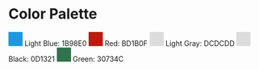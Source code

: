 # Color Palette

![](LightBlue.png) Light Blue: 1B98E0
![](Red.png) Red: BD1B0F
![](LightGray.png) Light Gray: DCDCDD
![](Black.png) Black: 0D1321
![](Green.png) Green: 30734C